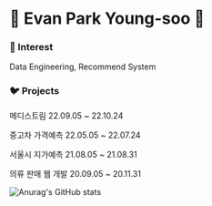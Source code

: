 # :raising_hand: Evan Park Young-soo 👋
### :robot: Interest
Data Engineering, Recommend System
### :bird: Projects
메디스트림 22.09.05 ~ 22.10.24

중고차 가격예측 22.05.05 ~ 22.07.24

서울시 지가예측 21.08.05 ~ 21.08.31

의류 판매 웹 개발 20.09.05 ~ 20.11.31


![Anurag's GitHub stats](https://github-readme-stats.vercel.app/api?username=y001003&show_icons=true&theme=radical)


<!--
**y001003/y001003** is a ✨ _special_ ✨ repository because its `README.md` (this file) appears on your GitHub profile.

Here are some ideas to get you started:

- 🔭 I’m currently working on ...
- 🌱 I’m currently learning ...
- 👯 I’m looking to collaborate on ...
- 🤔 I’m looking for help with ...
- 💬 Ask me about ...
- 📫 How to reach me: ...
- 😄 Pronouns: ...
- ⚡ Fun fact: ...
-->
